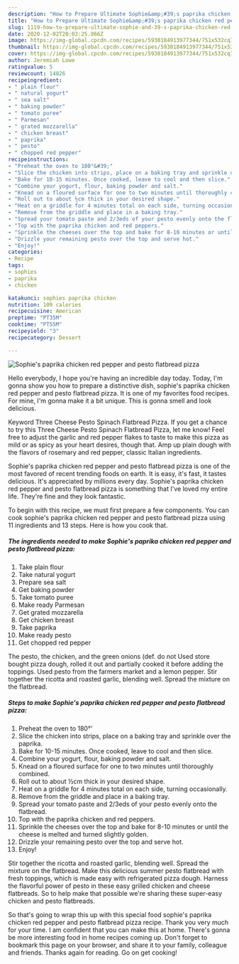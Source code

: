 ```yaml
---
description: "How to Prepare Ultimate Sophie&amp;#39;s paprika chicken red pepper and pesto flatbread pizza"
title: "How to Prepare Ultimate Sophie&amp;#39;s paprika chicken red pepper and pesto flatbread pizza"
slug: 1119-how-to-prepare-ultimate-sophie-and-39-s-paprika-chicken-red-pepper-and-pesto-flatbread-pizza
date: 2020-12-02T20:03:25.866Z
image: https://img-global.cpcdn.com/recipes/5930184913977344/751x532cq70/sophies-paprika-chicken-red-pepper-and-pesto-flatbread-pizza-recipe-main-photo.jpg
thumbnail: https://img-global.cpcdn.com/recipes/5930184913977344/751x532cq70/sophies-paprika-chicken-red-pepper-and-pesto-flatbread-pizza-recipe-main-photo.jpg
cover: https://img-global.cpcdn.com/recipes/5930184913977344/751x532cq70/sophies-paprika-chicken-red-pepper-and-pesto-flatbread-pizza-recipe-main-photo.jpg
author: Jeremiah Lowe
ratingvalue: 5
reviewcount: 14826
recipeingredient:
- " plain flour"
- " natural yogurt"
- " sea salt"
- " baking powder"
- " tomato puree"
- " Parmesan"
- " grated mozzarella"
- " chicken breast"
- " paprika"
- " pesto"
- " chopped red pepper"
recipeinstructions:
- "Preheat the oven to 180°&#39;"
- "Slice the chicken into strips, place on a baking tray and sprinkle over the paprika."
- "Bake for 10-15 minutes. Once cooked, leave to cool and then slice."
- "Combine your yogurt, flour, baking powder and salt."
- "Knead on a floured surface for one to two minutes until thoroughly combined."
- "Roll out to about ½cm thick in your desired shape."
- "Heat on a griddle for 4 minutes total on each side, turning occasionally."
- "Remove from the griddle and place in a baking tray."
- "Spread your tomato paste and 2/3eds of your pesto evenly onto the flatbread."
- "Top with the paprika chicken and red peppers."
- "Sprinkle the cheeses over the top and bake for 8-10 minutes or until the cheese is melted and turned slightly golden."
- "Drizzle your remaining pesto over the top and serve hot."
- "Enjoy!"
categories:
- Recipe
tags:
- sophies
- paprika
- chicken

katakunci: sophies paprika chicken 
nutrition: 109 calories
recipecuisine: American
preptime: "PT35M"
cooktime: "PT55M"
recipeyield: "3"
recipecategory: Dessert

---
```



![Sophie&#39;s paprika chicken red pepper and pesto flatbread pizza](https://img-global.cpcdn.com/recipes/5930184913977344/751x532cq70/sophies-paprika-chicken-red-pepper-and-pesto-flatbread-pizza-recipe-main-photo.jpg)

Hello everybody, I hope you're having an incredible day today. Today, I'm gonna show you how to prepare a distinctive dish, sophie&#39;s paprika chicken red pepper and pesto flatbread pizza. It is one of my favorites food recipes. For mine, I'm gonna make it a bit unique. This is gonna smell and look delicious.

Keyword Three Cheese Pesto Spinach Flatbread Pizza. If you get a chance to try this Three Cheese Pesto Spinach Flatbread Pizza, let me know! Feel free to adjust the garlic and red pepper flakes to taste to make this pizza as mild or as spicy as your heart desires, though that. Amp up plain dough with the flavors of rosemary and red pepper, classic Italian ingredients.

Sophie&#39;s paprika chicken red pepper and pesto flatbread pizza is one of the most favored of recent trending foods on earth. It is easy, it's fast, it tastes delicious. It's appreciated by millions every day. Sophie&#39;s paprika chicken red pepper and pesto flatbread pizza is something that I've loved my entire life. They're fine and they look fantastic.


To begin with this recipe, we must first prepare a few components. You can cook sophie&#39;s paprika chicken red pepper and pesto flatbread pizza using 11 ingredients and 13 steps. Here is how you cook that.

<!--inarticleads1-->

##### The ingredients needed to make Sophie&#39;s paprika chicken red pepper and pesto flatbread pizza:

1. Take  plain flour
1. Take  natural yogurt
1. Prepare  sea salt
1. Get  baking powder
1. Take  tomato puree
1. Make ready  Parmesan
1. Get  grated mozzarella
1. Get  chicken breast
1. Take  paprika
1. Make ready  pesto
1. Get  chopped red pepper


The pesto, the chicken, and the green onions (def. do not Used store bought pizza dough, rolled it out and partially cooked it before adding the toppings. Used pesto from the farmers market and a lemon pepper. Stir together the ricotta and roasted garlic, blending well. Spread the mixture on the flatbread. 

<!--inarticleads2-->

##### Steps to make Sophie&#39;s paprika chicken red pepper and pesto flatbread pizza:

1. Preheat the oven to 180°&#39;
1. Slice the chicken into strips, place on a baking tray and sprinkle over the paprika.
1. Bake for 10-15 minutes. Once cooked, leave to cool and then slice.
1. Combine your yogurt, flour, baking powder and salt.
1. Knead on a floured surface for one to two minutes until thoroughly combined.
1. Roll out to about ½cm thick in your desired shape.
1. Heat on a griddle for 4 minutes total on each side, turning occasionally.
1. Remove from the griddle and place in a baking tray.
1. Spread your tomato paste and 2/3eds of your pesto evenly onto the flatbread.
1. Top with the paprika chicken and red peppers.
1. Sprinkle the cheeses over the top and bake for 8-10 minutes or until the cheese is melted and turned slightly golden.
1. Drizzle your remaining pesto over the top and serve hot.
1. Enjoy!


Stir together the ricotta and roasted garlic, blending well. Spread the mixture on the flatbread. Make this delicious summer pesto flatbread with fresh toppings, which is made easy with refrigerated pizza dough. Harness the flavorful power of pesto in these easy grilled chicken and cheese flatbreads. So to help make that possible we&#39;re sharing these super-easy chicken and pesto flatbreads. 

So that's going to wrap this up with this special food sophie&#39;s paprika chicken red pepper and pesto flatbread pizza recipe. Thank you very much for your time. I am confident that you can make this at home. There's gonna be more interesting food in home recipes coming up. Don't forget to bookmark this page on your browser, and share it to your family, colleague and friends. Thanks again for reading. Go on get cooking!
